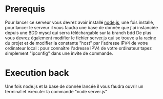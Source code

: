 # Prerequis

Pour lancer ce serveur vous devrez avoir installé [node.js](https://nodejs.org/en/download/), une fois installé, pour lancer le serveur il vous faudra une base de donnée que j'ai instanciée depuis une BDD mysql qui serra téléchargable sur la branch bdd
De plus vous devrez également modifier le fichier server.js qui se trouve a la racine du projet et de modifier la constante "host" par l'adresse IPV4 de votre ordinateur local : pour connaître l'adresse IPV4 de votre ordinateur tapez simplement "ipconfig" dans une invite de commande. 

# Execution back

Une fois node.js et la base de donnée lancée il vous faudra ouvrir un terminal et éxecuter la commande "node server.js"
